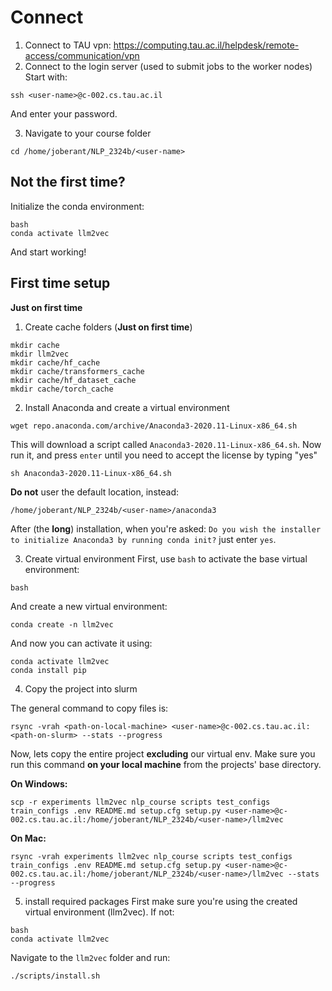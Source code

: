 # Connect
1. Connect to TAU vpn: https://computing.tau.ac.il/helpdesk/remote-access/communication/vpn
2. Connect to the login server (used to submit jobs to the worker nodes)
Start with:
```
ssh <user-name>@c-002.cs.tau.ac.il
```
And enter your password.

3. Navigate to your course folder
```
cd /home/joberant/NLP_2324b/<user-name>
```

## Not the first time?
Initialize the conda environment:
```
bash
conda activate llm2vec
```

And start working!

## First time setup
**Just on first time**
1. Create cache folders (**Just on first time**)
```
mkdir cache
mkdir llm2vec
mkdir cache/hf_cache
mkdir cache/transformers_cache
mkdir cache/hf_dataset_cache
mkdir cache/torch_cache
```

2. Install Anaconda and create a virtual environment
```
wget repo.anaconda.com/archive/Anaconda3-2020.11-Linux-x86_64.sh
```
This will download a script called `Anaconda3-2020.11-Linux-x86_64.sh`.
Now run it, and press `enter` until you need to accept the license by typing "yes"
```
sh Anaconda3-2020.11-Linux-x86_64.sh 
```
**Do not** user the default location, instead:
```
/home/joberant/NLP_2324b/<user-name>/anaconda3
```

After (the **long**) installation, when you're asked: 
`Do you wish the installer to initialize Anaconda3
by running conda init?` just enter `yes`.

3. Create virtual environment
First, use `bash` to activate the base virtual environment:
```
bash
```
And create a new virtual environment:
```
conda create -n llm2vec
```
And now you can activate it using:
```
conda activate llm2vec
conda install pip
```

4. Copy the project into slurm

The general command to copy files is: 
```
rsync -vrah <path-on-local-machine> <user-name>@c-002.cs.tau.ac.il:<path-on-slurm> --stats --progress
```

Now, lets copy the entire project **excluding** our virtual env. Make sure you run this command **on your local machine**
from the projects' base directory.

**On Windows:**
```
scp -r experiments llm2vec nlp_course scripts test_configs train_configs .env README.md setup.cfg setup.py <user-name>@c-002.cs.tau.ac.il:/home/joberant/NLP_2324b/<user-name>/llm2vec
```

**On Mac:**
```
rsync -vrah experiments llm2vec nlp_course scripts test_configs train_configs .env README.md setup.cfg setup.py <user-name>@c-002.cs.tau.ac.il:/home/joberant/NLP_2324b/<user-name>/llm2vec --stats --progress
```

5. install required packages
First make sure you're using the created virtual environment (llm2vec). If not:
```
bash
conda activate llm2vec
```

Navigate to the `llm2vec` folder and run:
```
./scripts/install.sh
```
